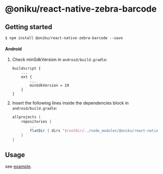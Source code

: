 
# @oniku/react-native-zebra-barcode

## Getting started

`$ npm install @oniku/react-native-zebra-barcode --save`

#### Android
1. Check minSdkVersion in `android/build.gradle`:
  	```
    buildscript {
        ...
        ext {
            ...
            minSdkVersion = 19
        }
    }

  	```

1. Insert the following lines inside the dependencies block in `android/build.gradle`:
  	```gradle
    allprojects {
        repositories {
            ...
            flatDir { dirs "$rootDir/../node_modules/@oniku/react-native-zebra-barcode/android/libs" }
        }
    }
  	```

## Usage

see [example](./packages/example/App.tsx).
